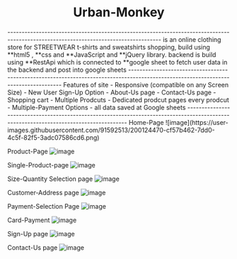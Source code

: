  <h1 align="center">Urban-Monkey</h1>
------------------------------------------------------------------------------------------------------------------------------------
is an online clothing store for STREETWEAR t-shirts and sweatshirts shopping,
build using **html5 , **css and **JavaScript and **jQuery library.
backend is build using **RestApi which is connected to **google sheet to fetch user data in the backend and post into google sheets
------------------------------------------------------------------------------------------------------------------------------------
Features of site
- Responsive (compatible on any Screen Size)
- New User Sign-Up Option
- About-Us page
- Contact-Us page
- Shopping cart
- Multiple Prodcuts 
- Dedicated prodcut pages every prodcut
- Multiple-Payment Options
- all data saved at Google sheets 
---------------------------------------------------------------------------------------------------------------------------------------
Home-Page
![image](https://user-images.githubusercontent.com/91592513/200124470-cf57b462-7dd0-4c5f-82f5-3adc07586cd6.png)

Product-Page
![image](https://user-images.githubusercontent.com/91592513/200124499-a4f516d2-9bc6-4ea7-b1e4-50ff2907be5d.png)


Single-Product-page
![image](https://user-images.githubusercontent.com/91592513/200124556-9e4a5c89-8757-455f-8ed6-7ea42dd0f559.png)

Size-Quantity Selection page
![image](https://user-images.githubusercontent.com/91592513/200124611-0b891fa4-2723-4df1-9e18-93f27c9ef061.png)

Customer-Address page
![image](https://user-images.githubusercontent.com/91592513/200124654-e99ade27-a354-452e-842c-fc41473a3d04.png)

Payment-Selection Page
![image](https://user-images.githubusercontent.com/91592513/200124697-c86fd311-b86e-4e4a-bc8a-f2e6b8a4894a.png)

Card-Payment
![image](https://user-images.githubusercontent.com/91592513/200124721-1afcf683-af4d-4378-9642-0222860219b3.png)

Sign-Up page
![image](https://user-images.githubusercontent.com/91592513/200124812-bba4f63f-1fa6-47a2-91b6-6a00183c28d1.png)

Contact-Us page
![image](https://user-images.githubusercontent.com/91592513/200124841-6113de8e-bcde-4dbc-ad11-0251bcb56a8b.png)


